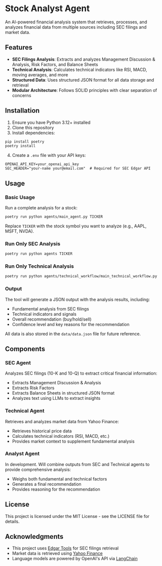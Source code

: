 # Stock Analyst Agent

An AI-powered financial analysis system that retrieves, processes, and analyzes financial data from multiple sources including SEC filings and market data.

## Features

- **SEC Filings Analysis**: Extracts and analyzes Management Discussion & Analysis, Risk Factors, and Balance Sheets
- **Technical Analysis**: Calculates technical indicators like RSI, MACD, moving averages, and more
- **Structured Data**: Uses structured JSON format for all data storage and retrieval
- **Modular Architecture**: Follows SOLID principles with clear separation of concerns

## Installation

1. Ensure you have Python 3.12+ installed
2. Clone this repository
3. Install dependencies:

```bash
pip install poetry
poetry install
```

4. Create a `.env` file with your API keys:

```
OPENAI_API_KEY=your_openai_api_key
SEC_HEADER="your-name your@email.com"  # Required for SEC Edgar API
```

## Usage

### Basic Usage

Run a complete analysis for a stock:

```bash
poetry run python agents/main_agent.py TICKER
```

Replace `TICKER` with the stock symbol you want to analyze (e.g., AAPL, MSFT, NVDA).

### Run Only SEC Analysis

```bash
poetry run python agents TICKER
```

### Run Only Technical Analysis

```bash
poetry run python agents/technical_workflow/main_technical_workflow.py TICKER
```

### Output

The tool will generate a JSON output with the analysis results, including:

- Fundamental analysis from SEC filings
- Technical indicators and signals
- Overall recommendation (buy/hold/sell)
- Confidence level and key reasons for the recommendation

All data is also stored in the `data/data.json` file for future reference.

## Components

### SEC Agent

Analyzes SEC filings (10-K and 10-Q) to extract critical financial information:

- Extracts Management Discussion & Analysis
- Extracts Risk Factors
- Extracts Balance Sheets in structured JSON format
- Analyzes text using LLMs to extract insights

### Technical Agent

Retrieves and analyzes market data from Yahoo Finance:

- Retrieves historical price data
- Calculates technical indicators (RSI, MACD, etc.)
- Provides market context to supplement fundamental analysis

### Analyst Agent

In development. Will combine outputs from SEC and Technical agents to provide comprehensive analysis:

- Weighs both fundamental and technical factors
- Generates a final recommendation
- Provides reasoning for the recommendation

## License

This project is licensed under the MIT License - see the LICENSE file for details.

## Acknowledgments

- This project uses [Edgar Tools](https://github.com/dgunning/edgartools) for SEC filings retrieval
- Market data is retrieved using [Yahoo Finance](https://pypi.org/project/yfinance/)
- Language models are powered by OpenAI's API via [LangChain](https://python.langchain.com/)
